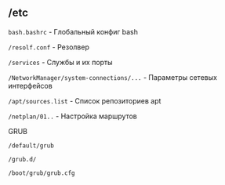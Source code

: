 ## /etc

```bash.bashrc``` - Глобальный конфиг bash

```/resolf.conf``` - Резолвер

```/services``` - Службы и их порты

```/NetworkManager/system-connections/...``` - Параметры сетевых интерфейсов

```/apt/sources.list``` - Список репозиториев apt

```/netplan/01..``` - Настройка маршрутов

GRUB
```
/default/grub
                     
/grub.d/

/boot/grub/grub.cfg
```
